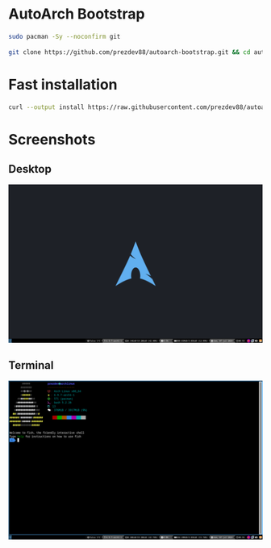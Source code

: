 # AutoArch Bootstrap

```bash
sudo pacman -Sy --noconfirm git
```

```bash
git clone https://github.com/prezdev88/autoarch-bootstrap.git && cd autoarch-bootstrap && ./install
```

# Fast installation
```bash
curl --output install https://raw.githubusercontent.com/prezdev88/autoarch-bootstrap/master/get && chmod +x install && ./install
```

# Screenshots
## Desktop
![Desktop](screenshots/desktop.png)

## Terminal
![Terminal](screenshots/terminal.png)

